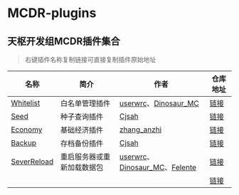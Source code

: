 ﻿# MCDR-plugins

## 天枢开发组MCDR插件集合

> 右键插件名称复制链接可直接复制插件原始地址

| 名称 | 简介 | 作者 | 仓库地址 |
|---|---|---|---|
| [Whitelist](https://gitee.com/gu_zt666/MCDR-plugins/raw/Whitelist/Whitelist.py) | 白名单管理插件 | [userwrc](https://gitee.com/userwrc)、[Dinosaur_MC](https://gitee.com/dinosaur_mc) | [链接](https://gitee.com/gu_zt666/MCDR-plugins/tree/Whitelist) |
| [Seed](https://gitee.com/gu_zt666/MCDR-plugins/raw/Seed/seed.py) | 种子查询插件 | [Cjsah](https://gitee.com/cjsah) | [链接](https://gitee.com/gu_zt666/MCDR-plugins/tree/Seed) |
| [Economy](https://gitee.com/gu_zt666/MCDR-plugins/raw/Economy/Economy.py) | 基础经济插件 | [zhang_anzhi](https://gitee.com/zhang_anzhi) | [链接](https://gitee.com/gu_zt666/MCDR-plugins/tree/Economy) |
| [Backup](https://gitee.com/gu_zt666/MCDR-plugins/edit/Backup/backup.py) | 存档备份插件 | [Cjsah](https://gitee.com/cjsah) | [链接](https://gitee.com/gu_zt666/MCDR-plugins/tree/Backup) |
| [SeverReload](https://gitee.com/gu_zt666/MCDR-plugins/raw/SeverReload/SeverReload.py) | 重启服务器或重新加载数据包 | [userwrc](https://gitee.com/userwrc)、[Dinosaur_MC](https://gitee.com/dinosaur_mc)、[Felente](https://gitee.com/felente) | [链接](https://gitee.com/gu_zt666/MCDR-plugins/tree/SeverReload/) |
| []() |  | []() | [链接]() |